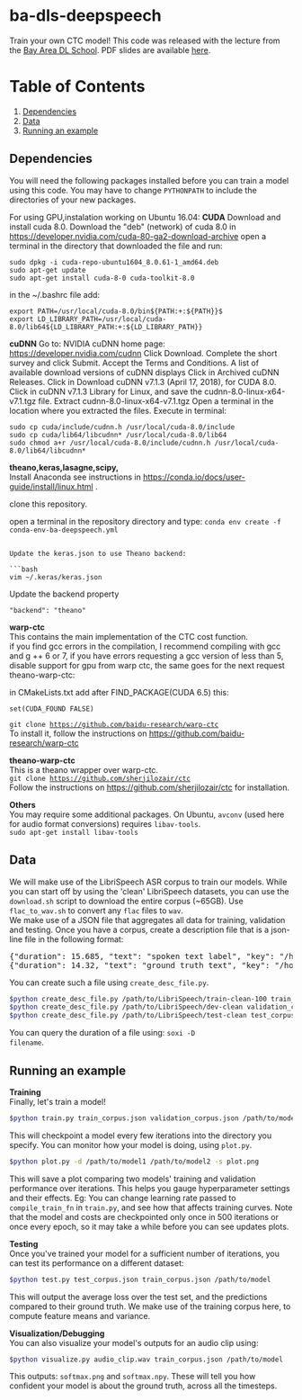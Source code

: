 # ba-dls-deepspeech
Train your own CTC model!  This code was released with the lecture from the [Bay Area DL School](http://www.bayareadlschool.org/).  PDF slides are available [here](http://cs.stanford.edu/~acoates/ba_dls_speech2016.pdf).

# Table of Contents
1. [Dependencies](#dependencies)
2. [Data](#data)
3. [Running an example](#running-an-example)

## Dependencies
You will need the following packages installed before you can train a model using this code. You may have to change `PYTHONPATH` to include the directories
of your new packages.  
  
For using GPU,instalation working on Ubuntu 16.04:
**CUDA**
Download and install cuda 8.0.
Download the "deb" (network) of cuda 8.0 in https://developer.nvidia.com/cuda-80-ga2-download-archive
open a terminal in the directory that downloaded the file and run: 
```
sudo dpkg -i cuda-repo-ubuntu1604_8.0.61-1_amd64.deb
sudo apt-get update
sudo apt-get install cuda-8-0 cuda-toolkit-8.0
```
in the ~/.bashrc file add:
```
export PATH=/usr/local/cuda-8.0/bin${PATH:+:${PATH}}$ 
export LD_LIBRARY_PATH=/usr/local/cuda-8.0/lib64${LD_LIBRARY_PATH:+:${LD_LIBRARY_PATH}}

```

**cuDNN** 
Go to: NVIDIA cuDNN home page: https://developer.nvidia.com/cudnn
Click Download.
Complete the short survey and click Submit.
Accept the Terms and Conditions. A list of available download versions of cuDNN displays 
Click in Archived cuDNN Releases.
Click in Download cuDNN v7.1.3 (April 17, 2018), for CUDA 8.0.
Click in cuDNN v7.1.3 Library for Linux, and save the cudnn-8.0-linux-x64-v7.1.tgz file.
Extract cudnn-8.0-linux-x64-v7.1.tgz
Open a terminal in the location where you extracted the files.
Execute in terminal: 
```
sudo cp cuda/include/cudnn.h /usr/local/cuda-8.0/include
sudo cp cuda/lib64/libcudnn* /usr/local/cuda-8.0/lib64
sudo chmod a+r /usr/local/cuda-8.0/include/cudnn.h /usr/local/cuda-8.0/lib64/libcudnn*

```
**theano,keras,lasagne,scipy,**  
Install Anaconda see instructions in https://conda.io/docs/user-guide/install/linux.html . 

clone this repository.

open a terminal in the repository directory and type:
```conda env create -f conda-env-ba-deepspeech.yml```


``` 

Update the keras.json to use Theano backend:

```bash
vim ~/.keras/keras.json
```
Update the backend property
```
"backend": "theano"
```

**warp-ctc**  
This contains the main implementation of the CTC cost function.  
if you find gcc errors in the compilation, I recommend compiling with gcc and g ++ 6 or 7, if you have errors requesting a gcc version of less than 5, disable support for gpu from warp ctc, the same goes for the next request theano-warp-ctc:

in CMakeLists.txt add after FIND_PACKAGE(CUDA 6.5) this:
```
set(CUDA_FOUND FALSE)
```

<code>git clone https://github.com/baidu-research/warp-ctc</code>  
To install it, follow the instructions on https://github.com/baidu-research/warp-ctc


**theano-warp-ctc**  
This is a theano wrapper over warp-ctc.  
<code>git clone https://github.com/sherjilozair/ctc</code>  
Follow the instructions on https://github.com/sherjilozair/ctc for installation.

**Others**  
You may require some additional packages. 
On Ubuntu, `avconv` (used here for audio format conversions) requires `libav-tools`.  
<code>sudo apt-get install libav-tools</code>  
## Data
We will make use of the LibriSpeech ASR corpus to train our models. While you can start off by using the 'clean' LibriSpeech datasets, you can use the `download.sh` script to download the entire corpus (~65GB).  Use `flac_to_wav.sh` to convert any `flac` files to `wav`.  
We make use of a JSON file that aggregates all data for training, validation and testing. Once you have a corpus, create a description file that is a json-line file in the following format:
<pre>
{"duration": 15.685, "text": "spoken text label", "key": "/home/username/LibriSpeech/train-clean-360/5672/88367/5672-88367-0031.wav"}
{"duration": 14.32, "text": "ground truth text", "key": "/home/username/LibriSpeech/train-other-500/8678/280914/8678-280914-0009.wav"}
</pre>  
You can create such a file using `create_desc_file.py`.  
```bash
$python create_desc_file.py /path/to/LibriSpeech/train-clean-100 train_corpus.json
$python create_desc_file.py /path/to/LibriSpeech/dev-clean validation_corpus.json
$python create_desc_file.py /path/to/LibriSpeech/test-clean test_corpus.json
```
You can query the duration of a file using: <code>soxi -D filename</code>.
## Running an example
**Training**  
Finally, let's train a model!  
```bash
$python train.py train_corpus.json validation_corpus.json /path/to/model
```
This will checkpoint a model every few iterations into the directory you specify. You can monitor how your model is doing, using `plot.py`.
```bash
$python plot.py -d /path/to/model1 /path/to/model2 -s plot.png
```
This will save a plot comparing two models' training and validation performance over iterations. This helps you gauge hyperparameter settings and their effects. Eg: You can change learning rate passed to `compile_train_fn` in `train.py`, and see how that affects training curves.
Note that the model and costs are checkpointed only once in 500 iterations or once every epoch, so it may take a while before you can see updates plots.

**Testing**  
Once you've trained your model for a sufficient number of iterations, you can test its performance on a different dataset:
```bash
$python test.py test_corpus.json train_corpus.json /path/to/model
```
This will output the average loss over the test set, and the predictions compared to their ground truth. We make use of the training corpus here, to compute feature means and variance.

**Visualization/Debugging**  
You can also visualize your model's outputs for an audio clip using:
```bash
$python visualize.py audio_clip.wav train_corpus.json /path/to/model
```
This outputs: `softmax.png` and `softmax.npy`. These will tell you how confident your model is about the ground truth, across all the timesteps.

